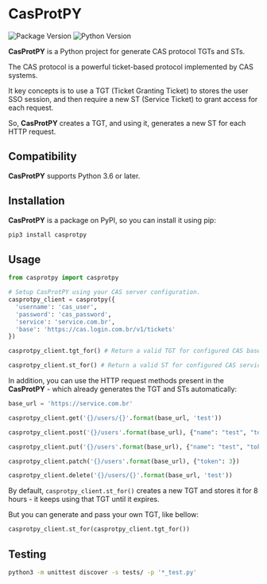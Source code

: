 # CasProtPY
![Package Version](https://img.shields.io/badge/version-1.0.1-435acc?style=for-the-badge)
![Python Version](https://img.shields.io/badge/python-3.6+-ffd633?style=for-the-badge)

**CasProtPY** is a Python project for generate CAS protocol TGTs and STs.

The CAS protocol is a powerful ticket-based protocol implemented by CAS systems.

It key concepts is to use a TGT (Ticket Granting Ticket) to stores the user SSO session, and then require a new ST (Service Ticket) to grant access for each request.

So, **CasProtPY** creates a TGT, and using it, generates a new ST for each HTTP request.


## Compatibility
**CasProtPY** supports Python 3.6 or later.


## Installation
**CasProtPY** is a package on PyPI, so you can install it using pip:

```bash
pip3 install casprotpy
```


## Usage
```python
from casprotpy import casprotpy

# Setup CasProtPY using your CAS server configuration.
casprotpy_client = casprotpy({
  'username': 'cas_user',
  'password': 'cas_password',
  'service': 'service.com.br',
  'base': 'https://cas.login.com.br/v1/tickets'
})

casprotpy_client.tgt_for() # Return a valid TGT for configured CAS base.

casprotpy_client.st_for() # Return a valid ST for configured CAS service.
```
In addition, you can use the HTTP request methods present in the **CasProtPY** - which already generates the TGT and STs automatically:

```python
base_url = 'https://service.com.br'

casprotpy_client.get('{}/users/{}'.format(base_url, 'test'))

casprotpy_client.post('{}/users'.format(base_url), {"name": "test", "token": 2})

casprotpy_client.put('{}/users'.format(base_url), {"name": "test", "token": 3})

casprotpy_client.patch('{}/users'.format(base_url), {"token": 3})

casprotpy_client.delete('{}/users/{}'.format(base_url, 'test'))
```

By default, `casprotpy_client.st_for()` creates a new TGT and stores it for 8 hours - it keeps using that TGT until it expires.

But you can generate and pass your own TGT, like bellow:

```python
casprotpy_client.st_for(casprotpy_client.tgt_for())
```


## Testing
```bash
python3 -m unittest discover -s tests/ -p '*_test.py'
```
